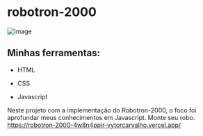 # robotron-2000
![image](https://github.com/Vytorcarvalho/robotron-2000/assets/127906923/66a673d4-0c17-45f1-baf9-4d1ecc529e41)


## Minhas ferramentas:
* HTML

* CSS

* Javascript

Neste projeto com a implementação do Robotron-2000, o foco foi aprofundar meus conhecimentos em Javascript. Monte seu robo. 
https://robotron-2000-4w8n4ppir-vytorcarvalho.vercel.app/
